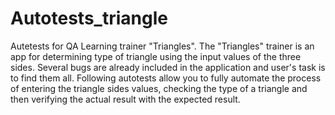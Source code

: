 # Autotests_triangle
Autetests for QA Learning trainer "Triangles".
The "Triangles" trainer is an app for determining type of triangle using the input values of the three sides.
Several bugs are already included in the application and user's task is to find them all.
Following autotests allow you to fully automate the process of entering the triangle sides values, checking the type of a triangle and then verifying the actual result with the expected result.
